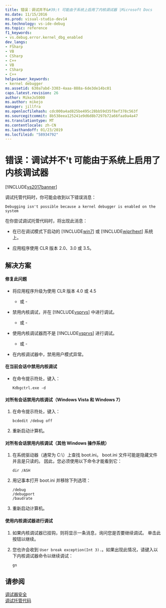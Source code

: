 ```yaml
---
title: 错误：调试并不&#39;t 可能由于系统上启用了内核调试器 |Microsoft Docs
ms.date: 11/15/2016
ms.prod: visual-studio-dev14
ms.technology: vs-ide-debug
ms.topic: reference
f1_keywords:
- vs.debug.error.kernel_dbg_enabled
dev_langs:
- FSharp
- VB
- CSharp
- C++
- VB
- CSharp
- C++
helpviewer_keywords:
- kernel debugger
ms.assetid: 630a7abd-3303-4aaa-888a-6de3de14bc01
caps.latest.revision: 26
author: MikeJo5000
ms.author: mikejo
manager: jillfra
ms.openlocfilehash: cdc000a4ad825be495c28bb59d35f8ef378c563f
ms.sourcegitcommit: 8b538eea125241e9d6d8b7297b72a66faa9a4a47
ms.translationtype: MT
ms.contentlocale: zh-CN
ms.lasthandoff: 01/23/2019
ms.locfileid: "58934792"
---
```

# <a name="error-debugging-isn39t-possible-because-a-kernel-debugger-is-enabled-on-the-system"></a>错误：调试并不&#39;t 可能由于系统上启用了内核调试器
[!INCLUDE[vs2017banner](../includes/vs2017banner.md)]

调试托管代码时，你可能会收到以下错误消息：  
  
```  
Debugging isn't possible because a kernel debugger is enabled on the system  
```  
  
 在你尝试调试托管代码时，将出现此消息：  
  
-   在已在调试模式下启动的 [!INCLUDE[win7](../includes/win7-md.md)] 或 [!INCLUDE[wiprlhext](../includes/wiprlhext-md.md)] 系统上。  
  
-   应用程序使用 CLR 版本 2.0、3.0 或 3.5。  
  
## <a name="solution"></a>解决方案  
  
#### <a name="to-fix-this-problem"></a>修复此问题  
  
-   将应用程序升级为使用 CLR 版本 4.0 或 4.5  
  
     - 或 -  
  
-   禁用内核调试，并在 [!INCLUDE[vsprvs](../includes/vsprvs-md.md)] 中进行调试。  
  
     - 或 -  
  
-   使用内核调试器而不是 [!INCLUDE[vsprvs](../includes/vsprvs-md.md)] 进行调试。  
  
     - 或 -  
  
-   在内核调试器中，禁用用户模式异常。  
  
#### <a name="to-disable-kernel-debugging-in-the-current-session"></a>在当前会话中禁用内核调试  
  
-   在命令提示符处，键入：  
  
    ```  
    Kdbgctrl.exe -d  
    ```  
  
#### <a name="to-disable-kernel-debugging-for-all-sessions-windows-vista-and-windows-7"></a>对所有会话禁用内核调试（Windows Vista 和 Windows 7）  
  
1.  在命令提示符处，键入：  
  
    ```  
    bcdedit /debug off   
    ```  
  
2.  重新启动计算机。  
  
#### <a name="to-disable-kernel-debugging-for-all-sessions-other-windows-operating-systems"></a>对所有会话禁用内核调试（其他 Windows 操作系统）  
  
1.  在系统驱动器（通常为 C:\\）上查找 boot.ini。 boot.ini 文件可能是隐藏文件并且是只读的。 因此，您必须使用以下命令才能看到它：  
  
    ```  
    dir /ASH  
    ```  
  
2.  用记事本打开 boot.ini 并移除下列选项：  
  
    ```  
    /debug  
    /debugport  
    /baudrate  
    ```  
  
3.  重新启动计算机。  
  
#### <a name="to-debug-with-the-kernel-debugger"></a>使用内核调试器进行调试  
  
1.  如果内核调试器已挂钩，则将显示一条消息，询问您是否要继续调试。 单击此按钮以继续。  
  
2.  您也许会收到 `User break exception(Int 3).`。如果出现此情况，请键入以下内核调试器命令以继续调试：  
  
     `gn`  
  
## <a name="see-also"></a>请参阅  
 [调试器安全](../debugger/debugger-security.md)   
 [调试托管代码](../debugger/debugging-managed-code.md)
